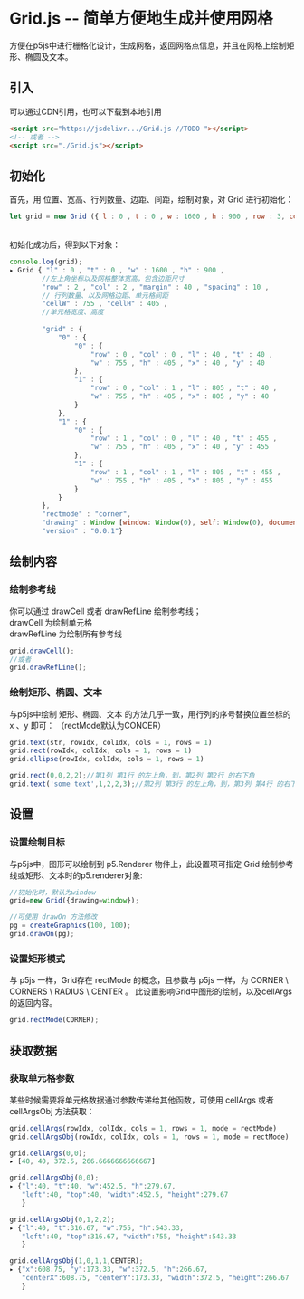 # Grid.js -- 简单方便地生成并使用网格

方便在p5js中进行栅格化设计，生成网格，返回网格点信息，并且在网格上绘制矩形、椭圆及文本。

## 引入
可以通过CDN引用，也可以下载到本地引用
```html
<script src="https://jsdelivr.../Grid.js //TODO "></script>
<!-- 或者 -->
<script src="./Grid.js"></script>
```

## 初始化
首先，用 位置、宽高、行列数量、边距、间距，绘制对象，对 Grid 进行初始化：  
  
```javascript
let grid = new Grid ({ l : 0 , t : 0 , w : 1600 , h : 900 , row : 3, col : 4 , margin : 40 , spacing : 10 , drawing : window });
```   
<br>     
初始化成功后，得到以下对象：  

```js
console.log(grid);
▸ Grid { "l" : 0 , "t" : 0 , "w" : 1600 , "h" : 900 , 
		//左上角坐标以及网格整体宽高，包含边距尺寸
		"row" : 2 , "col" : 2 , "margin" : 40 , "spacing" : 10 , 
		// 行列数量、以及网格边距、单元格间距
		"cellW" : 755 , "cellH" : 405 ,
		//单元格宽度、高度
		
		"grid" : {
			"0" : {
				"0" : {
					"row" : 0 , "col" : 0 , "l" : 40 , "t" : 40 , 
					"w" : 755 , "h" : 405 , "x" : 40 , "y" : 40 
				},
				"1" : {
					"row" : 0 , "col" : 1 , "l" : 805 , "t" : 40 , 
					"w" : 755 , "h" : 405 , "x" : 805 , "y" : 40 
				}
			},
			"1" : {
				"0" : {
					"row" : 1 , "col" : 0 , "l" : 40 , "t" : 455 , 
					"w" : 755 , "h" : 405 , "x" : 40 , "y" : 455 
				},
				"1" : {
					"row" : 1 , "col" : 1 , "l" : 805 , "t" : 455 , 
					"w" : 755 , "h" : 405 , "x" : 805 , "y" : 455
				}
			}
		},
		"rectmode" : "corner", 
		"drawing" : Window [window: Window(0), self: Window(0), document: document, name: '', location: Location, …], 
		"version" : "0.0.1"}

```

## 绘制内容

### 绘制参考线
你可以通过 drawCell 或者 drawRefLine 绘制参考线；<br>
drawCell 为绘制单元格<br>
drawRefLine 为绘制所有参考线  

```js
grid.drawCell();
//或者
grid.drawRefLine();
```

### 绘制矩形、椭圆、文本
与p5js中绘制 矩形、椭圆、文本 的方法几乎一致，用行列的序号替换位置坐标的 x 、y 即可：
（rectMode默认为CONCER）
```js
grid.text(str, rowIdx, colIdx, cols = 1, rows = 1)
grid.rect(rowIdx, colIdx, cols = 1, rows = 1)
grid.ellipse(rowIdx, colIdx, cols = 1, rows = 1) 
```   
   
```js
grid.rect(0,0,2,2);//第1列 第1行 的左上角，到，第2列 第2行 的右下角
grid.text('some text',1,2,2,3);//第2列 第3行 的左上角，到，第3列 第4行 的右下角
```

## 设置

### 设置绘制目标
与p5js中，图形可以绘制到 p5.Renderer 物件上，此设置项可指定 Grid 绘制参考线或矩形、文本时的p5.renderer对象:
```js
//初始化时，默认为window
grid=new Grid({drawing=window});

//可使用 drawOn 方法修改
pg = createGraphics(100, 100);
grid.drawOn(pg);
```

### 设置矩形模式
与 p5js 一样，Grid存在 rectMode 的概念，且参数与 p5js 一样，为 CORNER \ CORNERS \ RADIUS \ CENTER 。
此设置影响Grid中图形的绘制，以及cellArgs的返回内容。  
```js
grid.rectMode(CORNER);
```
 
## 获取数据
### 获取单元格参数
某些时候需要将单元格数据通过参数传递给其他函数，可使用 cellArgs 或者 cellArgsObj 方法获取：  
  
```js
grid.cellArgs(rowIdx, colIdx, cols = 1, rows = 1, mode = rectMode)
grid.cellArgsObj(rowIdx, colIdx, cols = 1, rows = 1, mode = rectMode)
```

```js
grid.cellArgs(0,0);
▸ [40, 40, 372.5, 266.6666666666667]

grid.cellArgsObj(0,0);
▸ {"l":40, "t":40, "w":452.5, "h":279.67, 
   "left":40, "top":40, "width":452.5, "height":279.67
   }

grid.cellArgsObj(0,1,2,2);
▸ {"l":40, "t":316.67, "w":755, "h":543.33, 
   "left":40, "top":316.67, "width":755, "height":543.33
   }

grid.cellArgsObj(1,0,1,1,CENTER);
▸ {"x":608.75, "y":173.33, "w":372.5, "h":266.67, 
   "centerX":608.75, "centerY":173.33, "width":372.5, "height":266.67
   }
```

 
   
    
	 
	  
	   
	    
		 
		  
		   
		    
